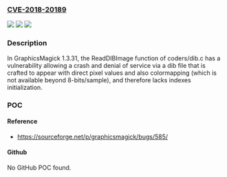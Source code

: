 ### [CVE-2018-20189](https://cve.mitre.org/cgi-bin/cvename.cgi?name=CVE-2018-20189)
![](https://img.shields.io/static/v1?label=Product&message=n%2Fa&color=blue)
![](https://img.shields.io/static/v1?label=Version&message=n%2Fa&color=blue)
![](https://img.shields.io/static/v1?label=Vulnerability&message=n%2Fa&color=brighgreen)

### Description

In GraphicsMagick 1.3.31, the ReadDIBImage function of coders/dib.c has a vulnerability allowing a crash and denial of service via a dib file that is crafted to appear with direct pixel values and also colormapping (which is not available beyond 8-bits/sample), and therefore lacks indexes initialization.

### POC

#### Reference
- https://sourceforge.net/p/graphicsmagick/bugs/585/

#### Github
No GitHub POC found.

